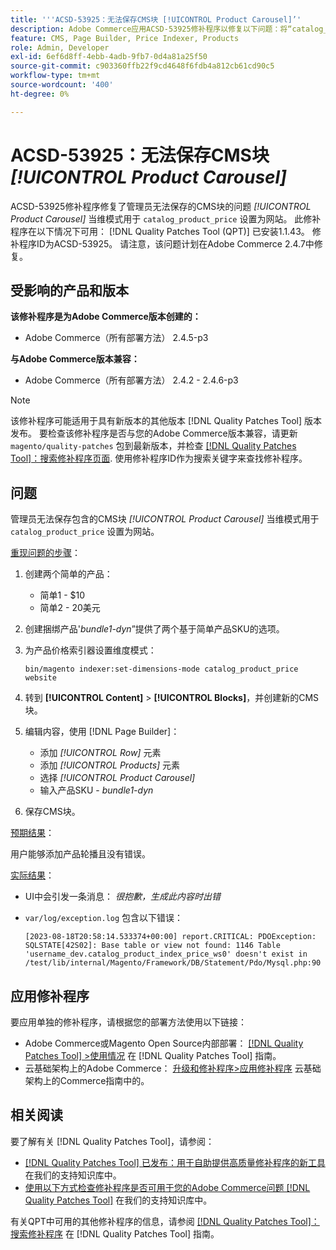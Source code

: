 ```yaml
---
title: '''ACSD-53925：无法保存CMS块 [!UICONTROL Product Carousel]’'
description: Adobe Commerce应用ACSD-53925修补程序以修复以下问题：将“catalog_product_price”的维度模式设置为website时，管理员无法通过产品轮播保存CMS块。
feature: CMS, Page Builder, Price Indexer, Products
role: Admin, Developer
exl-id: 6ef6d8ff-4ebb-4adb-9fb7-0d4a81a25f50
source-git-commit: c903360ffb22f9cd4648f6fdb4a812cb61cd90c5
workflow-type: tm+mt
source-wordcount: '400'
ht-degree: 0%

---
```


# ACSD-53925：无法保存CMS块 *[!UICONTROL Product Carousel]*

ACSD-53925修补程序修复了管理员无法保存的CMS块的问题 *[!UICONTROL Product Carousel]* 当维模式用于 `catalog_product_price` 设置为网站。 此修补程序在以下情况下可用： [!DNL Quality Patches Tool (QPT)] 已安装1.1.43。 修补程序ID为ACSD-53925。 请注意，该问题计划在Adobe Commerce 2.4.7中修复。

## 受影响的产品和版本

**该修补程序是为Adobe Commerce版本创建的：**

* Adobe Commerce（所有部署方法） 2.4.5-p3

**与Adobe Commerce版本兼容：**

* Adobe Commerce（所有部署方法） 2.4.2 - 2.4.6-p3

>[!NOTE]
>
>该修补程序可能适用于具有新版本的其他版本 [!DNL Quality Patches Tool] 版本发布。 要检查该修补程序是否与您的Adobe Commerce版本兼容，请更新 `magento/quality-patches` 包到最新版本，并检查 [[!DNL Quality Patches Tool]：搜索修补程序页面](https://experienceleague.adobe.com/tools/commerce-quality-patches/index.html). 使用修补程序ID作为搜索关键字来查找修补程序。

## 问题

管理员无法保存包含的CMS块 *[!UICONTROL Product Carousel]* 当维模式用于 `catalog_product_price` 设置为网站。

<u>重现问题的步骤</u>：

1. 创建两个简单的产品：
   * 简单1 - $10
   * 简单2 - 20美元
1. 创建捆绑产品&#39;*bundle1-dyn*”提供了两个基于简单产品SKU的选项。
1. 为产品价格索引器设置维度模式：

   `bin/magento indexer:set-dimensions-mode catalog_product_price website`

1. 转到 **[!UICONTROL Content]** > **[!UICONTROL Blocks]**，并创建新的CMS块。
1. 编辑内容，使用 [!DNL Page Builder]：
   * 添加 *[!UICONTROL Row]* 元素
   * 添加 *[!UICONTROL Products]* 元素
   * 选择 *[!UICONTROL Product Carousel]*
   * 输入产品SKU - *bundle1-dyn*
1. 保存CMS块。

<u>预期结果</u>：

用户能够添加产品轮播且没有错误。

<u>实际结果</u>：

* UI中会引发一条消息： *很抱歉，生成此内容时出错*
* `var/log/exception.log` 包含以下错误：

  ```
  [2023-08-18T20:58:14.533374+00:00] report.CRITICAL: PDOException: SQLSTATE[42S02]: Base table or view not found: 1146 Table 'username_dev.catalog_product_index_price_ws0' doesn't exist in /test/lib/internal/Magento/Framework/DB/Statement/Pdo/Mysql.php:90
  ```

## 应用修补程序

要应用单独的修补程序，请根据您的部署方法使用以下链接：

* Adobe Commerce或Magento Open Source内部部署： [[!DNL Quality Patches Tool] >使用情况](https://experienceleague.adobe.com/docs/commerce-operations/tools/quality-patches-tool/usage.html) 在 [!DNL Quality Patches Tool] 指南。
* 云基础架构上的Adobe Commerce： [升级和修补程序>应用修补程序](https://experienceleague.adobe.com/docs/commerce-cloud-service/user-guide/develop/upgrade/apply-patches.html) 云基础架构上的Commerce指南中的。

## 相关阅读

要了解有关 [!DNL Quality Patches Tool]，请参阅：

* [[!DNL Quality Patches Tool] 已发布：用于自助提供高质量修补程序的新工具](/help/announcements/adobe-commerce-announcements/magento-quality-patches-released-new-tool-to-self-serve-quality-patches.md) 在我们的支持知识库中。
* [使用以下方式检查修补程序是否可用于您的Adobe Commerce问题 [!DNL Quality Patches Tool]](/help/support-tools/patches-available-in-qpt-tool/check-patch-for-magento-issue-with-magento-quality-patches.md) 在我们的支持知识库中。

有关QPT中可用的其他修补程序的信息，请参阅 [[!DNL Quality Patches Tool]：搜索修补程序](https://experienceleague.adobe.com/tools/commerce-quality-patches/index.html) 在 [!DNL Quality Patches Tool] 指南。
